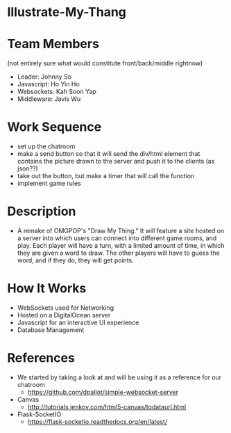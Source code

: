 # Illustrate-My-Thang

# Team Members
(not entirely sure what would constitute front/back/middle rightnow)
- Leader: Johnny So
- Javascript: Ho Yin Ho
- Websockets: Kah Soon Yap
- Middleware: Javis Wu

# Work Sequence
- set up the chatroom
- make a send button so that it will send the div/html element that contains the picture drawn to the server and push it to the clients (as json??)
- take out the button, but make a timer that will call the function
- implement game rules

# Description
- A remake of OMGPOP's "Draw My Thing." It will feature a site hosted on a server into which users can connect into different game rooms, and play. Each player will have a turn, with a limited amount of time, in which they are given a word to draw. The other players will have to guess the word, and if they do, they will get points.

# How It Works
- WebSockets used for Networking
- Hosted on a DigitalOcean server
- Javascript for an interactive UI experience
- Database Management

# References
- We started by taking a look at and will be using it as a reference for our chatroom
  - https://github.com/dpallot/simple-websocket-server
- Canvas
  - http://tutorials.jenkov.com/html5-canvas/todataurl.html
- Flask-SocketIO
  - https://flask-socketio.readthedocs.org/en/latest/
